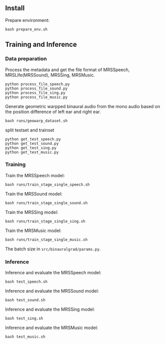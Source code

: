 ## Install

Prepare environment:
```
bash prepare_env.sh
```

## Training and Inference
### Data preparation
Process the metadata and get the file format of MRSSpeech, MRSLife(MRSSound), MRSSing, MRSMusic.
```
python process_file_speech.py
python process_file_sound.py
python process_file_sing.py
python process_file_music.py
```

Generate geometric warpped binaural audio from the mono audio based on the position difference of left ear and right ear.
```
bash runs/geowarp_dataset.sh
```

split testset and trainset
```
python get_test_speech.py
python get_test_sound.py
python get_test_sing.py
python get_test_music.py
```
### Training
Train the MRSSpeech model:
```
bash runs/train_stage_single_speech.sh
```
Train the MRSSound model:
```
bash runs/train_stage_single_sound.sh
```
Train the MRSSing model:
```
bash runs/train_stage_single_sing.sh
```
Train the MRSMusic model:
```
bash runs/train_stage_single_music.sh
```
The batch size in `src/binauralgrad/params.py`.

### Inference
Inference and evaluate the MRSSpeech model:
```
bash test_speech.sh
```
Inference and evaluate the MRSSound model:
```
bash test_sound.sh
```
Inference and evaluate the MRSSing model:
```
bash test_sing.sh
```
Inference and evaluate the MRSMusic model:
```
bash test_music.sh
```
